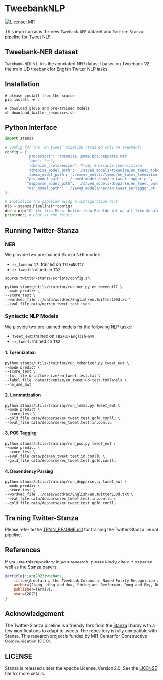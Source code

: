 # TweebankNLP
[![License: MIT](https://img.shields.io/badge/License-MIT-yellow.svg)](https://opensource.org/licenses/MIT)

This repo contains the new `Tweebank-NER` dataset and `Twitter-Stanza` pipeline for Tweet NLP.

## Tweebank-NER dataset
`Tweebank-NER V1.0` is the annotated NER dataset based on Tweebank V2, the main UD treebank for English Twitter NLP tasks.

## Installation

```
# please install from the source
pip install -e .

# download glove and pre-trained models
sh download_twitter_resources.sh
```

## Python Interface

```python
import stanza

# config for the `en_tweet` pipeline (trained only on Tweebank)
config = {
          'processors': 'tokenize,lemma,pos,depparse,ner',
          'lang': 'en',
          'tokenize_pretokenized': True, # disable tokenization
          'tokenize_model_path': './saved_models/tokenize/en_tweet_tokenizer.pt',
          'lemma_model_path': './saved_models/lemma/en_tweet_lemmatizer.pt',
          "pos_model_path": './saved_models/pos/en_tweet_tagger.pt',
          "depparse_model_path": './saved_models/depparse/en_tweet_parser.pt',
          "ner_model_path": './saved_models/ner/en_tweet_nertagger.pt'
}

# Initialize the pipeline using a configuration dict
nlp = stanza.Pipeline(**config)
doc = nlp("Oh ikr like Messi better than Ronaldo but we all like Ronaldo more")
print(doc) # Look at the result
```

## Running Twitter-Stanza

### NER

We provide two pre-trained Stanza NER models:
- `en_tweenut17`: trained on `TB2+WNUT17`
- `en_tweet`: trained on `TB2`

```
source twitter-stanza/scripts/config.sh

python stanza/utils/training/run_ner.py en_tweenut17 \
--mode predict \
--score_test \
--wordvec_file ../data/wordvec/English/en.twitter100d.xz \
--eval_file data/ner/en_tweet.test.json
```

### Syntactic NLP Models

We provide two pre-trained models for the following NLP tasks:
- `tweet_ewt`: trained on `TB2+UD-English-EWT`
- `en_tweet`: trained on `TB2`

#### 1. Tokenization
```
python stanza/utils/training/run_tokenizer.py tweet_ewt \
--mode predict \
--score_test \
--txt_file data/tokenize/en_tweet.test.txt \
--label_file  data/tokenize/en_tweet-ud-test.toklabels \
--no_use_mwt 
```

#### 2. Lemmatization
```
python stanza/utils/training/run_lemma.py tweet_ewt \
--mode predict \
--score_test \
--gold_file data/depparse/en_tweet.test.gold.conllu \
--eval_file data/depparse/en_tweet.test.in.conllu 
```

#### 3. POS Tagging
```
python stanza/utils/training/run_pos.py tweet_ewt \
--mode predict \
--score_test \
--eval_file data/pos/en_tweet.test.in.conllu \
--gold_file data/depparse/en_tweet.test.gold.conllu 
```

#### 4. Dependency Parsing

``` 
python stanza/utils/training/run_depparse.py tweet_ewt \
--mode predict \
--score_test \
--wordvec_file ../data/wordvec/English/en.twitter100d.txt \
--eval_file data/depparse/en_tweet.test.in.conllu \
--gold_file data/depparse/en_tweet.test.gold.conllu 
```

## Training Twitter-Stanza

Please refer to the [TRAIN_README.md](./TRAIN_README.md) for training the Twitter-Stanza neural pipeline.

## References

If you use this repository in your research, please kindly cite our paper as well as the [Stanza papers](https://github.com/stanfordnlp/stanza). 

```bibtex
@article{jiang2022tweebank,
    title={Annotating the Tweebank Corpus on Named Entity Recognition and Building NLP Models for Social Media Analysis},
    author={Jiang, Hang and Hua, Yining and Beeferman, Doug and Roy, Deb},
    publisher={arXiv},
    year={2022}
}
```

## Acknowledgement

The Twitter-Stanza pipeline is a friendly fork from the [Stanza](https://github.com/stanfordnlp/stanza) libaray with a few modifications to adapt to tweets. The repository is fully compatible with Stanza. This research project is funded by MIT Center for Constructive Communication (CCC).

## LICENSE

Stanza is released under the Apache License, Version 2.0. See the [LICENSE](./LICENSE) file for more details.
